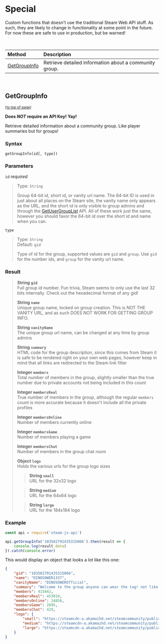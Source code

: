 # Special

Custom functions that doesn't use the traditional Steam Web API stuff. As such, they are likely to change in functionality at some point in the future. For now these are safe to use in production, but be warned!

<br />

| Method | Description |
| :--- | :--- |
| [GetGroupInfo](#GetGroupInfo) | Retrieve detailed information about a community group. |

<br />

## GetGroupInfo
<sub>[[to top of page]](#Special)</sub>

**Does *NOT* require an API Key! Yay!**

Retrieve detailed information about a community group. Like player summaries but for groups!
### Syntax
`getGroupInfo(id[, type])`
### Parameters

`id` *required*
> Type: `String`  
>  
> Group 64-bit id, short id, or vanity url name. The 64-bit ID is used in just about all places on the Steam site, the vanity name only appears as the URL, and the short id is only visible to group admins and through the [GetUserGroupList](ISteamUser#GetUserGroupList) API. All of these work just the same, however you should favor the 64-bit id over the short id and name when you can.

`type`
> Type: `String`  
> Default: `gid`  
>  
> Type of id for the group, supported values are `gid` and `group`. Use `gid` for the number ids, and `group` for the vanity url name.


### Result

> **String `gid`**  
> Full group id number. Fun trivia, Steam seems to only use the last 32 bits internally. Check out the hexadecimal format of any gid!  
>  
> **String `name`**  
> Unique group name, locked on group creation. This is NOT THE VANITY URL, and as such DOES NOT WORK FOR GETTING GROUP INFO.  
>  
> **String `vanityName`**  
> The unique group url name, can be changed at any time by group admins  
>  
> **String `summary`**  
> HTML code for the group description, since this comes from Steam it is safe to be rendered right on your own web pages, however keep in mind that all links are redirected to the Steam link filter  
>  
> **Integer `members`**  
> Total number of members in the group, slightly smaller than the true number due to private accounts not being included in this count  
>  
> **Integer `membersReal`**  
> True number of members in the group, although the regular `members` count is more accurate because it doesn't include all the private profiles  
>  
> **Integer `membersOnline`**  
> Number of members currently online  
>  
> **Integer `membersGame`**  
> Number of members playing a game  
>  
> **Integer `membersChat`**  
> Number of members in the group chat room  
>  
> **Object `logo`**  
> Holds the various urls for the group logo sizes  
>> **String `small`**  
>> URL for the 32x32 logo  
>  
>> **String `medium`**  
>> URL for the 64x64 logo  
>  
>> **String `large`**  
>> URL for the 184x184 logo  
>  
>  

### Example

```javascript
const api = require('steam-js-api')

api.getGroupInfo('103582791435315066').then(result => {
    console.log(result.data)
}).catch(console.error)
```

This would display an object that looks a lot like this one:

```json
{
    "gid": "103582791435315066",
    "name": "DINOSOWER1337",
    "vanityName": "DINOSOWEROfficial",
    "summary": "Welcome to the group anyone can wear the tag! not like I can stop em :)<br><br>There's only two types of players in dinosower. Cheaters and people who arent better than me.",
    "members": 415842,
    "membersReal": 453019,
    "membersOnline": 24858,
    "membersGame": 2695,
    "membersChat": 429,
    "logo": {
        "small": "https://steamcdn-a.akamaihd.net/steamcommunity/public/images/avatars/ea/eafb277c3504bf10fe6d800d96ea074516a47f4e.jpg",
        "medium": "https://steamcdn-a.akamaihd.net/steamcommunity/public/images/avatars/ea/eafb277c3504bf10fe6d800d96ea074516a47f4e_medium.jpg",
        "large": "https://steamcdn-a.akamaihd.net/steamcommunity/public/images/avatars/ea/eafb277c3504bf10fe6d800d96ea074516a47f4e_full.jpg"
    }
}
```

